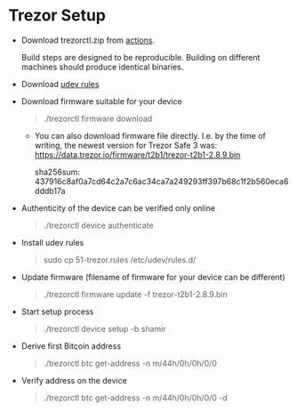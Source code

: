# Trezor Setup

- Download trezorctl.zip from [actions](https://github.com/meehow/trezorctl/actions). 

    Build steps are designed to be reproducible. Building on different machines should produce identical binaries.

- Download [udev rules](https://data.trezor.io/udev/51-trezor.rules)

- Download firmware suitable for your device
    > ./trezorctl firmware download
    - You can also download firmware file directly. I.e. by the time of writing, the newest version for Trezor Safe 3 was: https://data.trezor.io/firmware/t2b1/trezor-t2b1-2.8.9.bin

        sha256sum: 437916c8af0a7cd64c2a7c6ac34ca7a249293ff397b68c1f2b560eca6dddb17a

- Authenticity of the device can be verified only online
    > ./trezorctl device authenticate

- Install udev rules

    > sudo cp 51-trezor.rules /etc/udev/rules.d/

- Update firmware (filename of firmware for your device can be different)

    > ./trezorctl firmware update -f trezor-t2b1-2.8.9.bin

- Start setup process

    > ./trezorctl device setup -b shamir

- Derive first Bitcoin address

    > ./trezorctl btc get-address -n m/44h/0h/0h/0/0

- Verify address on the device

    > ./trezorctl btc get-address -n m/44h/0h/0h/0/0 -d
